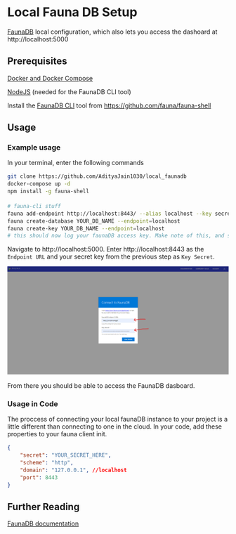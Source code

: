 # Local Fauna DB Setup

[FaunaDB](https://fauna.com/) local configuration, which also lets you access the dashoard at http://localhost:5000

## Prerequisites

[Docker and Docker Compose](https://www.docker.com/)

[NodeJS](https://nodejs.org/) (needed for the FaunaDB CLI tool)

Install the [FaunaDB CLI](https://github.com/fauna/fauna-shell) tool from <https://github.com/fauna/fauna-shell>

## Usage

### **Example usage**

In your terminal, enter the following commands

```bash
git clone https://github.com/AdityaJain1030/local_faunadb
docker-compose up -d
npm install -g fauna-shell

# fauna-cli stuff
fauna add-endpoint http://localhost:8443/ --alias localhost --key secret
fauna create-database YOUR_DB_NAME --endpoint=localhost
fauna create-key YOUR_DB_NAME --endpoint=localhost
# this should now log your faunaDB access key. Make note of this, and store this key somewhere safe
```

Navigate to http://localhost:5000. Enter http://localhost:8443 as the `Endpoint URL` and your secret key from the previous step as `Key Secret`.

![Dashboard Screenshot](images\Dashboard_Screenshot.png)

From there you should be able to access the FaunaDB dasboard.

### **Usage in Code**

The proccess of connecting your local faunaDB instance to your project is a little different than connecting to one in the cloud. In your code, add these properties to your fauna client init.

```json
{
    "secret": "YOUR_SECRET_HERE",
    "scheme": "http",
    "domain": "127.0.0.1", //localhost
    "port": 8443
}
```

## Further Reading

[FaunaDB documentation](https://docs.fauna.com/fauna/current/index.html)

